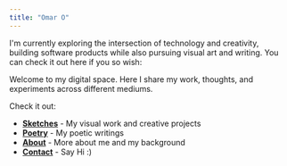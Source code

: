 ```yaml
---
title: "Omar O"
---
```


I'm currently exploring the intersection of technology and creativity, building software products while also pursuing visual art and writing. You can check it out here if you so wish:

Welcome to my digital space. Here I share my work, thoughts, and experiments across different mediums.

Check it out:

- **[Sketches](/portfolio/)** - My visual work and creative projects
- **[Poetry](/poetry/)** - My poetic writings
- **[About](/about/)** - More about me and my background  
- **[Contact](/contact/)** - Say Hi :)

